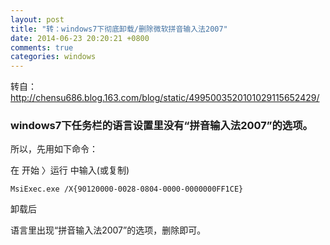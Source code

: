 ```yaml
---
layout: post
title: "转：windows7下彻底卸载/删除微软拼音输入法2007"
date: 2014-06-23 20:20:21 +0800
comments: true
categories: windows
---
```

    
转自：http://chensu686.blog.163.com/blog/static/4995003520101029115652429/

### windows7下任务栏的语言设置里没有“拼音输入法2007”的选项。

所以，先用如下命令：

在 开始 〉运行 中输入(或复制)
```
MsiExec.exe /X{90120000-0028-0804-0000-0000000FF1CE}
```
卸载后

语言里出现“拼音输入法2007”的选项，删除即可。
